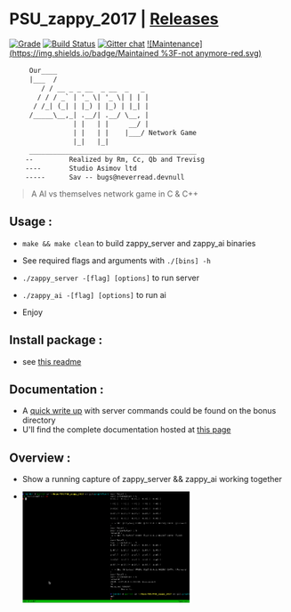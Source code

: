 # **PSU_zappy_2017** \| [Releases](https://github.com/trevisg/PSU_zappy_2017/releases)

[![Grade](https://img.shields.io/badge/Grade-18-green.svg)](https://github.com/trevisg/PSU_zappy_2017/commits/master)
[![Build Status](https://travis-ci.org/trevisg/PSU_zappy_2017.svg?branch=master)](https://travis-ci.org/trevisg/PSU_zappy_2017) [![Gitter chat](https://badges.gitter.im/gitterHQ/gitter.png)](https://gitter.im/PSU_zappy/Lobby)
[![Maintenance](https://img.shields.io/badge/Maintained %3F-not anymore-red.svg)](https://github.com/trevisg/PSU_zappy_2017/commits/master)

         Our____
         |___  /
            / / __ _ _ __  _ __  _   _
           / / / _` | '_ \| '_ \| | | |
          / /_| (_| | |_) | |_) | |_| |
         /_____\__,_| .__/| .__/ \__, |
                    | |   | |     __/ |
                    | |   | |    |___/ Network Game
                    |_|   |_|
         __________________________________________
        --         Realized by Rm, Cc, Qb and Trevisg
        ----       Studio Asimov ltd
        -----      Sav -- bugs@neverread.devnull

> A AI vs themselves network game in C & C++

## Usage :

-   `make && make clean` to build zappy_server and zappy_ai binaries

-   See required flags and arguments with `./[bins] -h`

-   `./zappy_server -[flag] [options]` to run server

-    `./zappy_ai -[flag] [options]` to run ai

-   Enjoy

## Install package :

-   see [this readme](bonus/pkgs/README.md)

## Documentation :

-   A [quick write up](bonus/ZAPPY_CMDS.md) with server commands could be found on the bonus directory
-   U'll find the complete documentation hosted at [this page](https://trevisg.github.io/PSU_zappy_2017/)

## Overview :

* Show a running capture of zappy_server && zappy_ai working together

* <img src="https://github.com/trevisg/PSU_zappy_2017/raw/master/bonus/dummy_aiZappy0.0.600.gif"
     alt="As of release 0.0.600 "
     style="float: left; margin-right: 10px; margin-bottom: 10px; width: 300px;
     height: 200px"
/>
